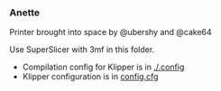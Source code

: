 ### Anette

Printer brought into space by @ubershy and @cake64

Use SuperSlicer with 3mf in this folder.

 - Compilation config for Klipper is in [./.config](./.config)
 - Klipper configuration is in [config.cfg](./config.cfg)
 
